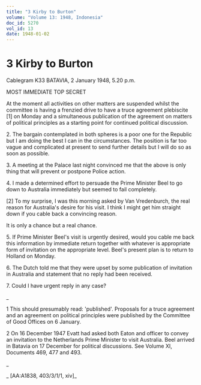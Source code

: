 ```yaml
---
title: "3 Kirby to Burton"
volume: "Volume 13: 1948, Indonesia"
doc_id: 5270
vol_id: 13
date: 1948-01-02
---
```


# 3 Kirby to Burton

Cablegram K33 BATAVIA, 2 January 1948, 5.20 p.m.

MOST IMMEDIATE TOP SECRET

At the moment all activities on other matters are suspended whilst the committee is having a frenzied drive to have a truce agreement plebiscite [1] on Monday and a simultaneous publication of the agreement on matters of political principles as a starting point for continued political discussion.

2\. The bargain contemplated in both spheres is a poor one for the Republic but I am doing the best I can in the circumstances. The position is far too vague and complicated at present to send further details but I will do so as soon as possible.

3\. A meeting at the Palace last night convinced me that the above is only thing that will prevent or postpone Police action.

4\. I made a determined effort to persuade the Prime Minister Beel to go down to Australia immediately but seemed to fail completely.

[2] To my surprise, I was this morning asked by Van Vredenburch, the real reason for Australia's desire for his visit. I think I might get him straight down if you cable back a convincing reason.

It is only a chance but a real chance.

5\. If Prime Minister Beel's visit is urgently desired, would you cable me back this information by immediate return together with whatever is appropriate form of invitation on the appropriate level. Beel's present plan is to return to Holland on Monday.

6\. The Dutch told me that they were upset by some publication of invitation in Australia and statement that no reply had been received.

7\. Could I have urgent reply in any case?

_

1 This should presumably read: 'published'. Proposals for a truce agreement and an agreement on political principles were published by the Committee of Good Offices on 6 January.

2 On 16 December 1947 Evatt had asked both Eaton and officer to convey an invitation to the Netherlands Prime Minister to visit Australia. Beel arrived in Batavia on 17 December for political discussions. See Volume XI, Documents 469, 477 and 493.

_

_ [AA:A1838, 403/3/1/1, xiv]_
